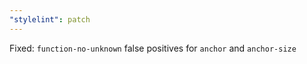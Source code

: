 ```yaml
---
"stylelint": patch
---
```


Fixed: `function-no-unknown` false positives for `anchor` and `anchor-size`
